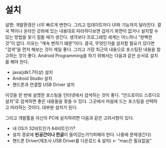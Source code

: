 # 설치
설명:
개발환경은 너무 빠르게 변한다. 그리고 업데이트마다 UI와 기능까지 달라진다. 결국 책이나 온라인 강좌에 있는 내용대로 따라하다보면 갑자기 화면이 없거나 설치할 수 있는 방법을 찾기 힘들 때가 생긴다. 생각보다 프로그래밍 세계는 어느하나 “완벽한 것”이 없다. 이유는 “계속 변하기 떄문”이다. 
결국, 무엇인가를 설치할 필요가 있다면 “검색”을 먼저 해보는 것이 제일 좋다. 그리고 가장 최근의 내용으로 포스팅된 내용을 참고하는 것이 좋다. Android Programming을 하기 위해서는 다음과 같은 순서로 설치를 해야 한다. 
 
- java(jdk1.7이상) 설치
- Android Studio 설치
- 핸드폰과 연결할 USB Driver 설치
 
이것을 한 번에 설명한 포스팅을 인터넷에서 검색하는 것이 좋다. “안드로이드 스튜디오 설치”로 검색하면 좋은 내용들을 찾을 수 있다. 그곳에서 마음에 드는 포스팅을 선택하고 따라하는 것이다. 대부분 설치가 된다.   
 
그리고 개발툴을 자신의 PC에 설치하려면 다음과 같은 고려사항이 있다. 
 
- 내 OS가 32비트인가 64비트인가?
- 설치 경로에 **빈공간이나 한글**이 들어갔는가?(피해야 한다. 나중에 문제생긴다) 
- 핸드폰 Driver(제조사 USB Driver를 다운로드 & 설치) ← “mac은 필요없음”
